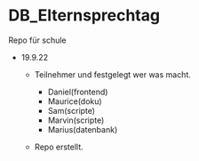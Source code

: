 # DB_Elternsprechtag
Repo für schule


- 19.9.22
  - Teilnehmer und festgelegt wer was macht.
    - Daniel(frontend)
    - Maurice(doku)
    - Sam(scripte)
    - Marvin(scripte)
    - Marius(datenbank)

  - Repo erstellt.
